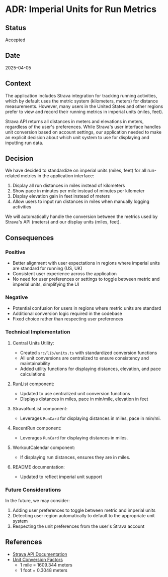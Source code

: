 # ADR: Imperial Units for Run Metrics

## Status

Accepted

## Date

2025-04-05

## Context

The application includes Strava integration for tracking running activities, which by default uses the metric system (kilometers, meters) for distance measurements. However, many users in the United States and other regions prefer to view and record their running metrics in imperial units (miles, feet).

Strava API returns all distances in meters and elevations in meters, regardless of the user's preferences. While Strava's user interface handles unit conversion based on account settings, our application needed to make an explicit decision about which unit system to use for displaying and inputting run data.

## Decision

We have decided to standardize on imperial units (miles, feet) for all run-related metrics in the application interface:

1. Display all run distances in miles instead of kilometers
2. Show pace in minutes per mile instead of minutes per kilometer
3. Display elevation gain in feet instead of meters
4. Allow users to input run distances in miles when manually logging activities

We will automatically handle the conversion between the metrics used by Strava's API (meters) and our display units (miles, feet).

## Consequences

### Positive

- Better alignment with user expectations in regions where imperial units are standard for running (US, UK)
- Consistent user experience across the application
- No need for user preferences or settings to toggle between metric and imperial units, simplifying the UI

### Negative

- Potential confusion for users in regions where metric units are standard
- Additional conversion logic required in the codebase
- Fixed choice rather than respecting user preferences

### Technical Implementation

1. Central Units Utility:

   - Created `src/lib/units.ts` with standardized conversion functions
   - All unit conversions are centralized to ensure consistency and maintainability
   - Added utility functions for displaying distances, elevation, and pace calculations

2. RunList component:

   - Updated to use centralized unit conversion functions
   - Displays distances in miles, pace in min/mile, elevation in feet

3. StravaRunList component:

   - Leverages `RunCard` for displaying distances in miles, pace in min/mi.

4. RecentRun component:

   - Leverages `RunCard` for displaying distances in miles.

5. WorkoutCalendar component:

   - If displaying run distances, ensures they are in miles.

6. README documentation:
   - Updated to reflect imperial unit support

### Future Considerations

In the future, we may consider:

1. Adding user preferences to toggle between metric and imperial units
2. Detecting user region automatically to default to the appropriate unit system
3. Respecting the unit preferences from the user's Strava account

## References

- [Strava API Documentation](https://developers.strava.com/docs/reference/#api-Activities-getLoggedInAthleteActivities)
- [Unit Conversion Factors](https://en.wikipedia.org/wiki/Conversion_of_units)
  - 1 mile = 1609.344 meters
  - 1 foot = 0.3048 meters
